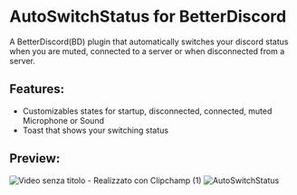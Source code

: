# AutoSwitchStatus for BetterDiscord
A BetterDiscord(BD) plugin that automatically switches your discord status when you are muted, connected to a server or when disconnected from a server.
## Features:
- Customizables states for startup, disconnected, connected, muted Microphone or Sound
- Toast that shows your switching status
## Preview:
![Video senza titolo - Realizzato con Clipchamp (1)](https://github.com/nicola02nb/AutoSwitchStatus/assets/61830443/d084eeb0-dcfa-4f2c-b221-7e6597a5f7ee)
![AutoSwitchStatus](https://github.com/nicola02nb/AutoSwitchStatus/assets/61830443/a2f0ce01-a5b6-41d0-b878-cc13ab5fc3f7)


